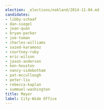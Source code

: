```yaml
---
election: _elections/oakland/2014-11-04.md
candidates:
- libby-schaaf
- dan-siegel
- jean-quan
- bryan-parker
- joe-tuman
- charles-williams
- saied-karamooz
- courtney-ruby
- eric-wilson
- jason-anderson
- ken-houston
- nancy-sidebotham
- pat-mccullough
- peter-liu
- rebecca-kaplan
- summuel-washington
title: Mayor
label: City-Wide Office
---
```

